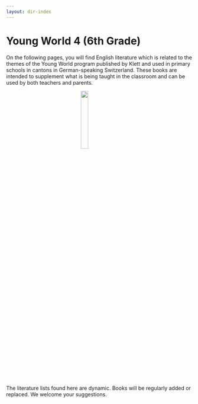```yaml
---
layout: dir-index
---
```


# Young World 4 (6th Grade)

On the following pages, you will find English literature which is related to the themes of the Young World program published by Klett and used in primary schools in cantons in German-speaking Switzerland. These books are intended to supplement what is being taught in the classroom and can be used by both teachers and parents.

<img src="https://i.imgur.com/ZBUJicZ.png" width="20%" style="display:block;margin-left:auto;margin-right:auto;" />

The literature lists found here are dynamic. Books will be regularly added or replaced. We welcome your suggestions.


<!--stackedit_data:
eyJoaXN0b3J5IjpbLTEzMjgwNTQyNjQsLTMzMzI5NjU3MiwtMz
Y5OTc2OTI5LC01MzE0NzQ4NjcsMzMwNjc5MzMzXX0=
-->
